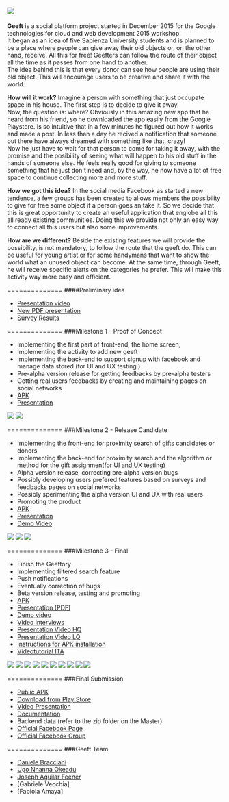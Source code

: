  ![](http://geeftapp.com/img/eco/logo_small.png)
==============

**Geeft** is a social platform project started in December 2015 for the Google technologies for cloud and web development 2015 workshop.<br />
It began as an idea of five Sapienza University students and is planned to be a place where people can give away their old objects or, on the other hand, receive. All this for free! Geefters can follow the route of their object all the time as it passes from one hand to another.<br />
The idea behind this is that every donor can see how people are using their old object. This will encourage users to be creative and share it with the  world.

**How will it work?**
Imagine a person with something that just occupate space in his house. The first step is to decide to give it away.</br>
Now, the question is: where?
Obviously in this amazing new app that he heard from his friend, so he downloaded the app easily from the Google Playstore. Is so intuitive that in a few minutes he figured out how it works and made a post. In less than a day he recived a notification that someone out there have always dreamed with something like that, crazy!<br />
Now he just have to wait for that person to come for taking it away, with the promise and the posibility of seeing what will happen to his old stuff in the hands of someone else. He feels really good for giving to someone something that he just don't need and, by the way, he now have a lot of free space to continue collecting more and more stuff.

**How we got this idea?**
In the social media Facebook as started a new tendence, a few groups has been created to allows members the possibility to give for free some object if a person goes an take it. So we decide that this is great opportunity to create an useful application that englobe all this all ready existing communities. Doing this we provide not only an easy way to connect all this users but also some improvements.

**How are we different?**
Beside the existing features we will provide the possibility, is not mandatory, to follow the route that the geeft do. This can be useful for young artist or for some handymans that want to show the world what an unused object can become. At the same time, through Geeft, he will receive specific alerts on the categories he prefer. This will make this activity way more easy and efficient.


==============
####Preliminary idea

- [Presentation video](https://www.dropbox.com/s/njy7fougxzawya0/GeeftVideoV2.mp4?dl=0)
- [New PDF presentation](http://meltingpotteam.altervista.org/presentation.pdf)
- [Survey Results](https://docs.google.com/forms/d/1NTfVy07bu4if-nvRwikIn6_qdl_77DkiBgdGwzPPn-E/viewanalytics#start=publishanalytics)

==============
###Milestone 1 - Proof of Concept

- Implementing the first part of front-end, the home screen;
- Implementing the activity to add new geeft
- Implementing the back-end to support signup with facebook and manage data stored (for UI and UX testing )
- Pre-alpha version release for getting feedbacks by pre-alpha testers
- Getting real users feedbacks by creating and maintaining pages on social networks
- [APK](http://meltingpotteam.altervista.org/apk/geeft.apk)
- [Presentation](http://meltingpotteam.altervista.org/mil1/milestone1.zip)



 ![](http://geeftapp.com/onlyshare/Presentation_login.jpg)
 ![](http://geeftapp.com/onlyshare/Presentation_main.jpg)

==============
###Milestone 2 - Release Candidate

- Implementing the front-end for proximity search of gifts candidates or donors
- Implementing the back-end for proximity  search and the algorithm or method for the gift assignmen(for UI and UX testing)
- Alpha version release, correcting pre-alpha version bugs
- Possibly developing users prefered features based on surveys and feedbacks pages on social networks
- Possibly sperimenting the alpha version UI and UX with real users
- Promoting the product
- [APK](https://app.edo.io/preview?id=56cb0f3cb80991bc29d7798d&k=WKBdR3tHrj_bBSD3h-wtacj2MSA70vhr1cP5euTB7os=)
- [Presentation](https://app.edo.io/preview?id=56c8d2e9b3a54aa1cf846b51&k=lq26RTfk7pMhyio2pgMC3T77VxUW_68vRtUlgfIvuP8=)
- [Demo Video](https://app.edo.io/preview?id=56c684cedd9264cfcb17dd02&k=Dl6yFPkxvR2B4o-qwM4DPdoUgpputn0S2qA7en5tWa4=)
 



 ![](http://geeftapp.com/onlyshare/Mileston1_login.jpg)
 ![](http://geeftapp.com/onlyshare/Milestone1_main.jpg)
 ![](http://geeftapp.com/onlyshare/Milestone1_mainbis.jpg)

==============
###Milestone 3 - Final

- Finish the Geeftory
- Implementing filtered search feature
- Push notifications
- Eventually correction of bugs
- Beta version release, testing and promoting
- [APK](https://app.edo.io/preview?id=56fe93e808b5edbbdef1f78e&k=BrMboHEWw6Z0BrBwFAScIO0A27U4vq2zVu0fvzJsmNQ=)
- [Presentation (PDF)](https://app.edo.io/preview?id=56ec71a1d47cae352af8cbe1&k=AcHVPTRAFoWNV7RlZTqIKlBTN9zi6thnwdc5ku4lhhE=)
- [Demo video](https://app.edo.io/preview?id=56eb6c524eeaef2e4222e861&k=KLQ32TTQuavJtxHUnLdtmgA9_AqMnFnvkv-N7AUxwxY=)
- [Video interviews](https://app.edo.io/preview?id=56e97d22d47caefc79a5d442&k=ItcNgJ4o3ixveL4n2jioIr4tZkx9kd8XYIgNeOztKkA=)
- [Presentation Video HQ](https://app.edo.io/preview?id=56ec262bdbe3e807c7a38dcf&k=xHkp1Ev34BTHMxqjzJ4eNNrub5Yls9xv_WG9m2E7C1w=)
- [Presentation Video LQ](https://app.edo.io/preview?id=56ec24ff162be19e9c8c5410&k=MMcQuEG7cWxZHZeaTCa4VYGosP28tmvrBWIs55ciCyc=)
- [Instructions for APK installation](https://app.edo.io/preview?id=56eb4bdf6fc9f12414711869&k=BbNjrtsrNm8ywmIhctWGFvoReGt8TUHK9qKLxg5vDPw=)
- [Videotutorial ITA](https://www.youtube.com/watch?v=vcksLzyYVB4&feature=youtu.be)

 ![](http://geeftapp.com/onlyshare/Milestone3_login.jpg)
 ![](http://geeftapp.com/site/img/eco/screens/Pannello_navigazione.jpg)
 ![](http://geeftapp.com/site/img/eco/screens/Geeftory.jpg)
 ![](http://geeftapp.com/site/img/eco/screens/Aggiungi_storia.jpg)
 ![](http://geeftapp.com/site/img/eco/screens/Geeft.jpg)
 ![](http://geeftapp.com/onlyshare/Screenshot1.jpg)
 ![](http://geeftapp.com/onlyshare/Screenshot2.jpg)
 ![](http://geeftapp.com/onlyshare/Screenshot3.jpg)
 ![](http://geeftapp.com/onlyshare/Screenshot4.jpg)
 ![](http://geeftapp.com/onlyshare/Screenshot5.jpg)

==============
###Final Submission

- [Public APK](https://app.edo.io/preview?id=57237506b8099166a57d444f&k=x4ew6T8xF4lrxIK8mSDL0W_q4V_VgwOhacU4auuZIX0=)
- [Download from Play Store](http://bit.do/Geeft)
- [Video Presentation](https://app.edo.io/preview?id=5723c910f7047686b5a270ff&k=SgPD1gzDNkVNCuXoVVEBIB2AZe8tC0532i-ovFoK5YY=)
- [Documentation](https://app.edo.io/preview?id=5724c8496fc9f10bbe5bdd77&k=SrtVj6f3s0o7TKYk10pKbvM5NgEEwgV4vIVEVaYfT4w=)
- Backend data (refer to the zip folder on the Master) 
- [Official Facebook Page](https://www.facebook.com/MeltingPotGeeft/)
- [Official Facebook Group](https://www.facebook.com/groups/1774727389423654/)

==============
###Geeft Team

- [Daniele Bracciani](https://it.linkedin.com/in/daniele-bracciani-74a64a36)
- [Ugo Nnanna Okeadu](https://it.linkedin.com/in/ugo-nnanna-okeadu-620165b8)
- [Joseph Aguilar Feener](https://it.linkedin.com/in/joseph-aguilar-feener-78677b83/it)
- [Gabriele Vecchia]
- [Fabiola Amaya]
